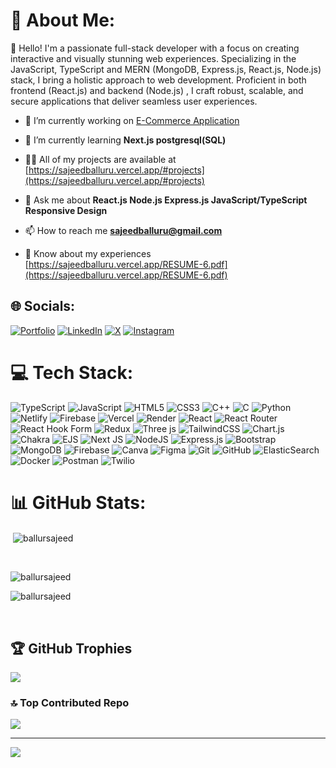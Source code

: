 # 💫 About Me:
🚀 Hello! I'm a passionate full-stack developer with a focus on creating interactive and visually stunning web experiences. Specializing in the JavaScript, TypeScript and MERN (MongoDB, Express.js, React.js, Node.js) stack, I bring a holistic approach to web development. Proficient in both frontend (React.js) and backend (Node.js) , I craft robust, scalable, and secure applications that deliver seamless user experiences.<br>

- 🔭 I’m currently working on [E-Commerce Application](https://e-commerce-app-six-plum.vercel.app/)

- 🌱 I’m currently learning **Next.js postgresql(SQL)**

- 👨‍💻 All of my projects are available at [https://sajeedballuru.vercel.app/#projects](https://sajeedballuru.vercel.app/#projects)

- 💬 Ask me about **React.js Node.js Express.js JavaScript/TypeScript Responsive Design**

- 📫 How to reach me **sajeedballuru@gmail.com**

- 📄 Know about my experiences [https://sajeedballuru.vercel.app/RESUME-6.pdf](https://sajeedballuru.vercel.app/RESUME-6.pdf)

## 🌐 Socials:
[![Portfolio](https://img.shields.io/badge/Portfolio-%23000000.svg?logo=firefox&logoColor=white)](https://sajeedballuru.vercel.app/) 
[![LinkedIn](https://img.shields.io/badge/LinkedIn-%230077B5.svg?logo=linkedin&logoColor=white)](https://linkedin.com/in/sajeed-balluru) 
[![X](https://img.shields.io/badge/X-black.svg?logo=X&logoColor=white)](https://x.com/Ballursajeed11) 
[![Instagram](https://img.shields.io/badge/Instagram-%23E4405F.svg?logo=instagram&logoColor=white)](https://instagram.com/_sxjeed_)


# 💻 Tech Stack:
![TypeScript](https://img.shields.io/badge/typescript-%23007ACC.svg?style=for-the-badge&logo=typescript&logoColor=white) ![JavaScript](https://img.shields.io/badge/javascript-%23323330.svg?style=for-the-badge&logo=javascript&logoColor=%23F7DF1E) ![HTML5](https://img.shields.io/badge/html5-%23E34F26.svg?style=for-the-badge&logo=html5&logoColor=white) ![CSS3](https://img.shields.io/badge/css3-%231572B6.svg?style=for-the-badge&logo=css3&logoColor=white) ![C++](https://img.shields.io/badge/c++-%2300599C.svg?style=for-the-badge&logo=c%2B%2B&logoColor=white) ![C](https://img.shields.io/badge/c-%2300599C.svg?style=for-the-badge&logo=c&logoColor=white) ![Python](https://img.shields.io/badge/python-3670A0?style=for-the-badge&logo=python&logoColor=ffdd54) ![Netlify](https://img.shields.io/badge/netlify-%23000000.svg?style=for-the-badge&logo=netlify&logoColor=#00C7B7) ![Firebase](https://img.shields.io/badge/firebase-%23039BE5.svg?style=for-the-badge&logo=firebase) ![Vercel](https://img.shields.io/badge/vercel-%23000000.svg?style=for-the-badge&logo=vercel&logoColor=white) ![Render](https://img.shields.io/badge/Render-%46E3B7.svg?style=for-the-badge&logo=render&logoColor=white) ![React](https://img.shields.io/badge/react-%2320232a.svg?style=for-the-badge&logo=react&logoColor=%2361DAFB) ![React Router](https://img.shields.io/badge/React_Router-CA4245?style=for-the-badge&logo=react-router&logoColor=white) ![React Hook Form](https://img.shields.io/badge/React%20Hook%20Form-%23EC5990.svg?style=for-the-badge&logo=reacthookform&logoColor=white) ![Redux](https://img.shields.io/badge/redux-%23593d88.svg?style=for-the-badge&logo=redux&logoColor=white) ![Three js](https://img.shields.io/badge/threejs-black?style=for-the-badge&logo=three.js&logoColor=white) ![TailwindCSS](https://img.shields.io/badge/tailwindcss-%2338B2AC.svg?style=for-the-badge&logo=tailwind-css&logoColor=white) ![Chart.js](https://img.shields.io/badge/chart.js-F5788D.svg?style=for-the-badge&logo=chart.js&logoColor=white) ![Chakra](https://img.shields.io/badge/chakra-%234ED1C5.svg?style=for-the-badge&logo=chakraui&logoColor=white) ![EJS](https://img.shields.io/badge/ejs-%23B4CA65.svg?style=for-the-badge&logo=ejs&logoColor=black) ![Next JS](https://img.shields.io/badge/Next-black?style=for-the-badge&logo=next.js&logoColor=white) ![NodeJS](https://img.shields.io/badge/node.js-6DA55F?style=for-the-badge&logo=node.js&logoColor=white) ![Express.js](https://img.shields.io/badge/express.js-%23404d59.svg?style=for-the-badge&logo=express&logoColor=%2361DAFB) ![Bootstrap](https://img.shields.io/badge/bootstrap-%238511FA.svg?style=for-the-badge&logo=bootstrap&logoColor=white) ![MongoDB](https://img.shields.io/badge/MongoDB-%234ea94b.svg?style=for-the-badge&logo=mongodb&logoColor=white) ![Firebase](https://img.shields.io/badge/firebase-a08021?style=for-the-badge&logo=firebase&logoColor=ffcd34) ![Canva](https://img.shields.io/badge/Canva-%2300C4CC.svg?style=for-the-badge&logo=Canva&logoColor=white) ![Figma](https://img.shields.io/badge/figma-%23F24E1E.svg?style=for-the-badge&logo=figma&logoColor=white) ![Git](https://img.shields.io/badge/git-%23F05033.svg?style=for-the-badge&logo=git&logoColor=white) ![GitHub](https://img.shields.io/badge/github-%23121011.svg?style=for-the-badge&logo=github&logoColor=white) ![ElasticSearch](https://img.shields.io/badge/-ElasticSearch-005571?style=for-the-badge&logo=elasticsearch) ![Docker](https://img.shields.io/badge/docker-%230db7ed.svg?style=for-the-badge&logo=docker&logoColor=white) ![Postman](https://img.shields.io/badge/Postman-FF6C37?style=for-the-badge&logo=postman&logoColor=white) ![Twilio](https://img.shields.io/badge/Twilio-F22F46?style=for-the-badge&logo=Twilio&logoColor=white)
# 📊 GitHub Stats:
<p>&nbsp;<img align="center" src="https://github-readme-stats.vercel.app/api?username=ballursajeed&show_icons=true&locale=en" alt="ballursajeed" /></p><br/>
<p><img align="left" src="https://github-readme-stats.vercel.app/api/top-langs?username=ballursajeed&show_icons=true&locale=en" alt="ballursajeed" /></p><br/>
<p><img align="center" src="https://github-readme-streak-stats.herokuapp.com/?user=ballursajeed&" alt="ballursajeed" /></p><br />

## 🏆 GitHub Trophies
![](https://github-profile-trophy.vercel.app/?username=Ballursajeed&theme=radical&no-frame=false&no-bg=true&margin-w=4)

### 🔝 Top Contributed Repo
![](https://github-contributor-stats.vercel.app/api?username=Ballursajeed&limit=5&theme=dark&combine_all_yearly_contributions=true)

---
[![](https://visitcount.itsvg.in/api?id=Ballursajeed&icon=0&color=0)](https://visitcount.itsvg.in)

<!-- Proudly created with GPRM ( https://gprm.itsvg.in ) -->
